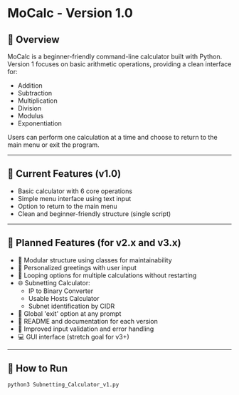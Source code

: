 # MoCalc - Version 1.0


## 🧮 Overview
MoCalc is a beginner-friendly command-line calculator built with Python.  
Version 1 focuses on basic arithmetic operations, providing a clean interface for:

- Addition  
- Subtraction  
- Multiplication  
- Division  
- Modulus  
- Exponentiation

Users can perform one calculation at a time and choose to return to the main menu or exit the program.

---

## 📁 Current Features (v1.0)
- Basic calculator with 6 core operations
- Simple menu interface using text input
- Option to return to the main menu
- Clean and beginner-friendly structure (single script)

---

## 🧠 Planned Features (for v2.x and v3.x)
- 🧱 Modular structure using classes for maintainability
- 👋 Personalized greetings with user input
- 🔄 Looping options for multiple calculations without restarting
- 🌐 Subnetting Calculator:
  - IP to Binary Converter
  - Usable Hosts Calculator
  - Subnet identification by CIDR
- 🛑 Global 'exit' option at any prompt
- 📜 README and documentation for each version
- 🧪 Improved input validation and error handling
- 💻 GUI interface (stretch goal for v3+)

---

## 🚀 How to Run

```bash
python3 Subnetting_Calculator_v1.py
